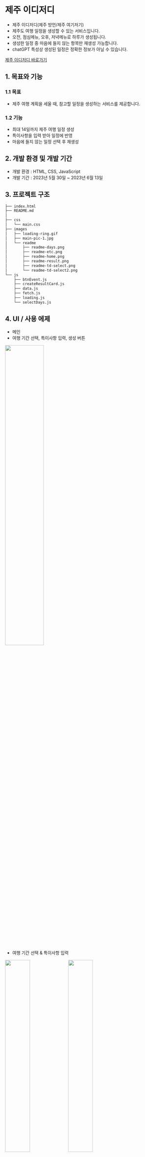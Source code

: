 # 제주 이디저디
- 제주 이디저디(제주 방언/제주 여기저기)
- 제주도 여행 일정을 생성할 수 있는 서비스입니다.
- 오전, 점심메뉴, 오후, 저녁메뉴로 하루가 생성됩니다.
- 생성한 일정 중 마음에 들지 않는 항목만 재생성 가능합니다.
- chatGPT 특성상 생성된 일정은 정확한 정보가 아닐 수 있습니다.

[제주 이디저디 바로가기](https://jongsoo-p.github.io/projectOrmi/)


## 1. 목표와 기능

### 1.1 목표
- 제주 여행 계획을 세울 때, 참고할 일정을 생성하는 서비스를 제공합니다.

### 1.2 기능
- 최대 14일까지 제주 여행 일정 생성
- 특이사항을 입력 받아 일정에 반영 
- 마음에 들지 않는 일정 선택 후 재생성

## 2. 개발 환경 및 개발 기간
- 개발 환경 : HTML, CSS, JavaScript
- 개발 기간 : 2023년 5월 30일 ~ 2023년 6월 13일

## 3. 프로젝트 구조

```bash
├── index.html
├── README.md
│
├── css
│   └── main.css
├── images
│   ├── loading-ring.gif
│   ├── main-pic-1.jpg
│   └── readme
│       ├── readme-days.png
│       ├── readme-etc.png
│       ├── readme-home.png
│       ├── readme-result.png
│       ├── readme-td-select.png
│       └── readme-td-select2.png
└── js
    ├── btnEvent.js
    ├── createResultCard.js
    ├── data.js
    ├── fetch.js
    ├── loading.js
    └── selectDays.js
```

## 4. UI / 사용 에제

- 메인
- 여행 기간 선택, 특이사항 입력, 생성 버튼
<img src="/images/readme/readme-home.png" width="50%">

- 여행 기간 선택 & 특이사항 입력
<img src="/images/readme/readme-days.png" width="40%">
<img src="/images/readme/readme-etc.png" width="40%">

- 생성버튼 클릭 후 결과 화면
<img src="/images/readme/readme-result.png" width="50%">

- 테이블에서 일정 선택 후 재생성
<img src="/images/readme/readme-td-select.png" width="40%">
<img src="/images/readme/readme-td-select2.png" width="40%">


## 5. 추가 개선 사항
### HTML
- 시멘틱 태그 사용

### CSS & 디자인
- 사용자의 흥미를 유발할 수 있는 디자인으로 개선
- 모바일 화면 구성

### JS / 기능 구현
- chatGPT 답변 제어 개선(원하지 않는 답변 생성, 알맞지 않는 답변 생성)